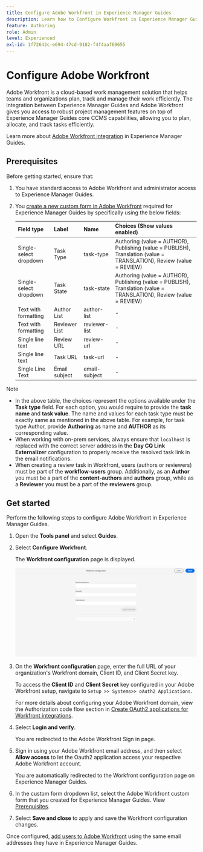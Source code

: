```yaml
---
title: Configure Adobe Workfront in Experience Manager Guides
description: Learn how to Configure Workfront in Experience Manager Guides
feature: Authoring
role: Admin
level: Experienced
exl-id: 1f72642c-e694-47cd-9182-f4f4aaf69655
---
```

# Configure Adobe Workfront

Adobe Workfront is a cloud-based work management solution that helps teams and organizations plan, track and manage their work efficiently. The integration between Experience Manager Guides and Adobe Workfront gives you access to robust project management features on top of Experience Manager Guides core CCMS capabilities, allowing you to plan, allocate, and track tasks efficiently.  

Learn more about [Adobe Workfront integration](../user-guide/workfront-integration.md) in Experience Manager Guides.

## Prerequisites 

Before getting started, ensure that: 

1. You have standard access to Adobe Workfront and administrator access to Experience Manager Guides.
2. You [create a new custom form in Adobe Workfront](https://experienceleague.adobe.com/en/docs/workfront/using/administration-and-setup/customize/custom-forms/design-a-form/design-a-form) required for Experience Manager Guides by specifically using the below fields: 

    | Field type | Label| Name | Choices (Show values enabled) |
    |------------|------|------|-------------------------------|
    |Single-select dropdown | Task Type | task-type | Authoring (value = AUTHOR), Publishing (value = PUBLISH), Translation (value = TRANSLATION), Review (value = REVIEW) | 
    |Single-select dropdown | Task State | task-state  | Authoring (value = AUTHOR), Publishing (value = PUBLISH), Translation (value = TRANSLATION), Review (value = REVIEW)| 
    |Text with formatting|Author List   | author-list  |  - | 
    |Text with formatting|Reviewer List   | reviewer-list  | -  |
    |Single line text| Review URL   | review-url  | - |
    |Single line text| Task URL   | task-url  | - |
    |Single Line Text | Email subject  | email-subject  | - |

>[!NOTE]
>
> * In the above table, the choices represent the options available under the **Task type** field. For each option, you would require to provide the **task name** and **task value**. The name and values for each task type must be exactly same as mentioned in the above table. For example, for task type Author, provide **Authoring** as name and **AUTHOR** as its corresponding value.
> * When working with on-prem services, always ensure that `localhost` is replaced with the correct server address in the **Day CQ Link Externalizer** configuration to properly receive the resolved task link in the email notifications.
> * When creating a review task in Workfront, users (authors or reviewers) must be part of the **workflow-users** group. Additionally, as an **Author** you must be a part of the **content-authors** and **authors** group, while as a **Reviewer** you must be a part of the **reviewers** group. 
   

## Get started 

Perform the following steps to configure Adobe Workfront in Experience Manager Guides. 

1. Open the **Tools panel** and select **Guides**.  
2. Select **Configure Workfront**. 

   The **Workfront configuration** page is displayed.

   ![](assets/configure-workfront-page.png) 
     
3. On the **Workfront configuration** page, enter the full URL of your organization's Workfront domain, Client ID, and Client Secret key.  
   
   To access the **Client ID** and **Client Secret** key configured in your Adobe Workfront setup, navigate to `Setup >> Systems>> oAuth2 Applications`. 

    For more details about configuring your Adobe Workfront domain, view the Authorization code flow section in [Create OAuth2 applications for Workfront integrations](https://experienceleague.adobe.com/en/docs/workfront/using/administration-and-setup/configure-integrations/create-oauth-application#create-an-oauth2-application-using-user-credentials-authorization-code-flow).

4. Select **Login and verify**. 

   You are redirected to the Adobe Workfront Sign in page.
5. Sign in using your Adobe Workfront email address, and then select **Allow access** to let the Oauth2 application access your respective Adobe Workfront account.

   You are automatically redirected to the Workfront configuration page on Experience Manager Guides. 

6. In the custom form dropdown list, select the Adobe Workfront custom form that you created for Experience Manager Guides. View [Prerequisites](#prerequisites).
7. Select **Save and close** to apply and save the Workfront configuration changes.  

Once configured, [add users to Adobe Workfront](https://experienceleague.adobe.com/en/docs/workfront/using/administration-and-setup/add-users/create-manage-users/add-users) using the same email addresses they have in Experience Manager Guides.
